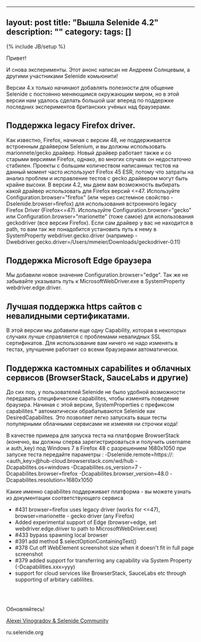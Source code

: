 
---
layout: post
title: "Вышла Selenide 4.2"
description: ""
category:
tags: []
---

{% include JB/setup %}

Привет!

И снова эксперименты. Этот анонс написан не Андреем Солнцевым, а другими участниками Selenide комьюнити!

Версии 4.х только начинают добавлять полезности для общение Selenide с постоянно меняющимся окружающим миром,
но в этой версии нам удалось сделать большой шаг вперед по поддержке последних экспериментов британских учёных над браузерами.

## Поддержка legacy Firefox driver.

Как известно, Firefox, начиная с версии 48, не поддерживается встроенным драйвером Selenium, и вы должны использовать marionnete/gecko драйвер. Новый драйвер работает также и со старыми версиями Firefox, однако, во многих случаях он недостаточно стабилен. Проекты с большим количеством написанных тестов на данный момент часто используют Firefox 45 ESR, потому что затраты на анализ проблем и исправление тестов с gecko драйвером могут быть крайне высоки. В версии 4.2, мы даем вам возможность выбирать какой драйвер использовать для Firefox версий <=47. 
Используйте Configuration.browser="firefox" (или через системное свойство -Dselenide.browser=firefox) для использования встроенного legacy Firefox Driver (Firefox<=47).
Используйте Configuration.browser="gecko" или Configuration.browser="marionette" (тоже самое) для использования geckodriver (все версии Firefox). Если сам драйвер у вас не находится в path, то вам так же понадобится установить путь к нему в SystemProperty webdriver.gecko.driver (например -Dwebdriver.gecko.driver=/Users/mmeier/Downloads/geckodriver-0.11)

## Поддержка Microsoft Edge браузера

Мы добавили новое значение Configuration.browser="edge". Так же не забывайте указывать путь к MicrosoftWebDriver.exe в SystemProperty webdriver.edge.driver.

## Лучшая поддержка https сайтов с невалидными сертификатами. 

В этой версии мы добавили еще одну Capability, которая в некоторых случаях лучше справляется с проблемами невалидных SSL сертификатов.
Для использование вам ничего не надо изменять в тестах, улучшение работает со всеми браузерами автоматически.

## Поддержка кастомных capabilites и облачных сервисов (BrowserStack, SauceLabs и другие)

До сих пор, у пользователей Selenide не было удобной возможности передавать специфические capabilites, чтобы изменять поведение браузера. Начиная с этой версии, SystemProperties с префиксом capabilites.* автоматически обрабатываются Selenide как DesiredCapabilites.
Это позволяет легко запускать ваши тесты популярными облачными сервисами не изменяя ни строчки кода!

В качестве примера для запуска теста на платформе BrowserStack (конечно, вы должны сперва зарегистрироваться и получить username и auth_key) под Windows 7 в Firefox 48 c разрешением 1680х1050 при запуске теста передайте параметры :
-Dselenide.remote=https://<username>:<auth_key>@hub-cloud.browserstack.com/wd/hub
-Dcapabilites.os=windows
-Dcapabilites.os_version=7
-Dcapabilites.browser=firefox
-Dcapabilites.browser_version=48.0
-Dcapabilites.resolution=1680x1050

Какие именно capabilites поддерживает платформа - вы можете узнать из документации соответствующего сервиса



* #431 browser=firefox uses legacy driver (works for <=47), browser=marionette - gecko driver (any Firefox)
* Added experimental support of Edge (browser=edge, set webdriver.edge.driver to path to MicrosoftWebDriver.exe)
* #433 bypass spawning local browser
* #391 add method $.selectOptionContainingText()
* #378 Cut off WebElement screenshot size when it doesn't fit in full page screenshot
* #379 added support for transferring any capability via System Property (-Dcapabilities.xxx=yyy)
* support for cloud services like BrowserStack, SauceLabs etc through supporting of  arbitary cablilites.



<br/>
<br/>

Обновляйтесь!

[Alexei Vinogradov & Selenide Community ](https://github.com/codeborne/selenide)

ru.selenide.org
